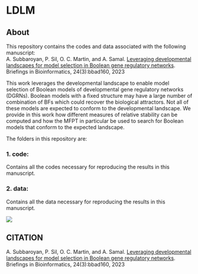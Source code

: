 # LDLM

## About
This repository contains the codes and data associated with the following manuscript: <br>
A. Subbaroyan, P. Sil, O. C. Martin, and A. Samal. [Leveraging developmental landscapes for model selection in Boolean gene regulatory networks](https://academic.oup.com/bib/article-abstract/24/3/bbad160/7145905?login=true). Briefings in Bioinformatics, 24(3):bbad160, 2023 <br>

This work leverages the developmental landscape to enable model selection of Boolean models of developmental gene regulatory networks (DGRNs). Boolean models with a fixed structure may have a large number of combination of BFs which could recover the biological attractors. Not all of these models are expected to conform to the developmental landscape. We provide in this work how different measures of relative stability can be computed and how the MFPT in particular be used to search for Boolean models that conform to the expected landscape.

The folders in this repository are:

### 1. code:
Contains all the codes necessary for reproducing the results in this manuscript.

### 2. data:
Contains all the data necessary for reproducing the results in this manuscript.


<img src="landscape.png">


## CITATION
A. Subbaroyan, P. Sil, O. C. Martin, and A. Samal. [Leveraging developmental landscapes for model selection in Boolean gene regulatory networks](https://academic.oup.com/bib/article-abstract/24/3/bbad160/7145905?login=true). Briefings in Bioinformatics, 24(3):bbad160, 2023
